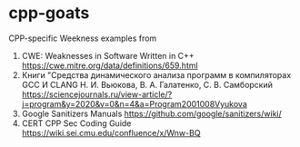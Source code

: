 # cpp-goats

CPP-specific Weekness examples from
1) CWE: Weaknesses in Software Written in C++ https://cwe.mitre.org/data/definitions/659.html
2) Книги "Средства динамического анализа программ в компиляторах GCC И CLANG Н. И. Вьюкова, В. А. Галатенко, С. В. Самборский https://sciencejournals.ru/view-article/?j=program&y=2020&v=0&n=4&a=Program2001008Vyukova
3) Google Sanitizers Manuals https://github.com/google/sanitizers/wiki/
4) CERT CPP Sec Coding Guide https://wiki.sei.cmu.edu/confluence/x/Wnw-BQ